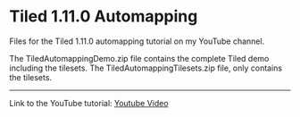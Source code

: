 # Tiled 1.11.0 Automapping

Files for the Tiled 1.11.0 automapping tutorial on my YouTube channel.

The TiledAutomappingDemo.zip file contains the complete Tiled demo including the tilesets.
The TiledAutomappingTilesets.zip file, only contains the tilesets.

---
Link to the YouTube tutorial: [Youtube Video](https://www.youtube.com/watch?v=uaIQau4woSM)



